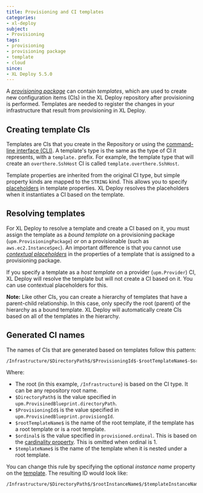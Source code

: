 ```yaml
---
title: Provisioning and CI templates
categories:
- xl-deploy
subject:
- Provisioning
tags:
- provisioning
- provisioning package
- template
- cloud
since:
- XL Deploy 5.5.0
---
```


A [*provisioning package*](/xl-deploy/how-to/create-a-provisioning-package.html) can contain *templates*, which are used to create new configuration items (CIs) in the XL Deploy repository after provisioning is performed. Templates are needed to register the changes in your infrastructure that result from provisioning in XL Deploy.

## Creating template CIs

Templates are CIs that you create in the Repository or using the [command-line interface (CLI)](/xl-deploy/how-to/using-the-xl-deploy-cli-provisioning-extension.html#step-3-create-a-provision). A template's type is the same as the type of CI it represents, with a `template.` prefix. For example, the template type that will create an `overthere.SshHost` CI is called `template.overthere.SshHost`.

Template properties are inherited from the original CI type, but simple property kinds are mapped to the `STRING` kind. This allows you to specify [placeholders](/xl-deploy/how-to/using-placeholders-in-xl-deploy.html) in template properties. XL Deploy resolves the placeholders when it instantiates a CI based on the template.

## Resolving templates

For XL Deploy to resolve a template and create a CI based on it, you must assign the template as a *bound template* on a provisioning package (`upm.ProvisioningPackage`) *or* on a provisionable (such as `aws.ec2.InstanceSpec`). An important difference is that you cannot use [*contextual placeholders*](/xl-deploy/how-to/use-provisioning-outputs.html) in the properties of a template that is assigned to a provisioning package.

If you specify a template as a *host template* on a provider (`upm.Provider`) CI, XL Deploy will resolve the template but will not create a CI based on it. You can use contextual placeholders for this.

**Note:** Like other CIs, you can create a hierarchy of templates that have a parent-child relationship. In this case, only specify the root (parent) of the hierarchy as a bound template. XL Deploy will automatically create CIs based on all of the templates in the hierarchy.

## Generated CI names

The names of CIs that are generated based on templates follow this pattern:

    /Infrastructure/$DirectoryPath$/$ProvisioningId$-$rootTemplateName$-$ordinal$/$templateName$

Where:

* The root (in this example, `/Infrastructure`) is based on the CI type. It can be any repository root name.
* `$DirectoryPath$` is the value specified in `upm.ProvisinedBlueprint.directoryPath`.
* `$ProvisioningId$` is the value specified in `upm.ProvisinedBlueprint.provisiongId`.
* `$rootTemplateName$` is the name of the root template, if the template has a root template or is a root template.
* `$ordinal$` is the value specified in `provisioned.ordinal`. This is based on the [cardinality property](/xl-deploy/how-to/create-a-provisioning-package.html#add-a-provisionable-to-a-package). This is omitted when ordinal is 1.
* `$templateName$` is the name of the template when it is nested under a root template.

You can change this rule by specifying the optional *instance name* property on the [template](/xl-deploy/how-to/create-a-provisioning-package.html#add-a-template-to-a-package). The resulting ID would look like:

    /Infrastructure/$DirectoryPath$/$rootInstanceName$/$templateInstanceName$
